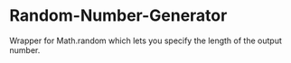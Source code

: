 # Random-Number-Generator
Wrapper for Math.random which lets you specify the length of the output number.
